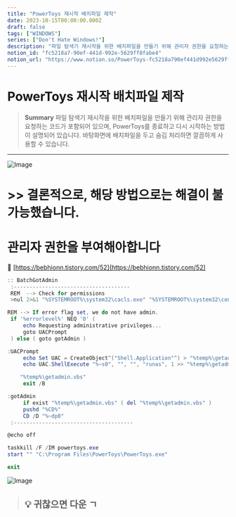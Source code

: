 ```yaml
---
title: "PowerToys 재시작 배치파일 제작"
date: 2023-10-15T00:00:00.000Z
draft: false
tags: ["WINDOWS"]
series: ["Don't Hate Windows!"]
description: "파일 탐색기 재시작을 위한 배치파일을 만들기 위해 관리자 권한을 요청하는 코드가 포함되어 있으며, PowerToys를 종료하고 다시 시작하는 방법이 설명되어 있습니다. 바탕화면에 배치파일을 두고 숨김 처리하면 깔끔하게 사용할 수 있습니다."
notion_id: "fc5218a7-90ef-441d-992e-5629ff8fabe4"
notion_url: "https://www.notion.so/PowerToys-fc5218a790ef441d992e5629ff8fabe4"
---
```


# PowerToys 재시작 배치파일 제작

> **Summary**
> 파일 탐색기 재시작을 위한 배치파일을 만들기 위해 관리자 권한을 요청하는 코드가 포함되어 있으며, PowerToys를 종료하고 다시 시작하는 방법이 설명되어 있습니다. 바탕화면에 배치파일을 두고 숨김 처리하면 깔끔하게 사용할 수 있습니다.

---

![Image](https://prod-files-secure.s3.us-west-2.amazonaws.com/09ccd4d5-876c-4bba-bbdf-cc77a0a11257/da0060ea-1164-4649-b769-e1e0503a39bc/Untitled.png?X-Amz-Algorithm=AWS4-HMAC-SHA256&X-Amz-Content-Sha256=UNSIGNED-PAYLOAD&X-Amz-Credential=ASIAZI2LB46633K3F2JG%2F20250724%2Fus-west-2%2Fs3%2Faws4_request&X-Amz-Date=20250724T102037Z&X-Amz-Expires=3600&X-Amz-Security-Token=IQoJb3JpZ2luX2VjEAIaCXVzLXdlc3QtMiJIMEYCIQC4qycyTh%2BDy3hFWP7tpFUS8UOBuTO4yR1S%2FaMnfOEMggIhALJdSfnin3mfCzKJOR%2BVMZLONbBHakRV1hlVeslLjTPmKv8DCCoQABoMNjM3NDIzMTgzODA1IgzmVXkaFgdIGM1z%2Bl4q3AP3eLBTmZTSJ3lPlXScRWVPT7KDall4RV8GY6q6vcRY%2F7LoOVrMERcN1Yrl%2FcoqgkPGXMnGEQ3TEZLRfC1aI0FlcaOg2GIQVKAw1TwA4WKhkAhxzo2qxVeaSp9YZjNF6w2CtDZ5Rmx3KvaOWCm93nT%2BYiJ%2Bj168En8bz58NofEv7tpolQ82EY4RX%2B0GF6fLqJ3mcNYkk16pGefXXwzAy217l%2FIyPbZMWlkRLr8%2FM7MgQmws%2F6iDLARealfKeACmvRfuzxmbBmXJ0lgAHtITXuNcmCL%2BX68vKFxg%2FSNNDevWONVLc%2BT3nlUhF4UO%2FmeroFzzdOEKE88ZiJmfDuC3P8TZtoU9%2Bc6p50AOOp%2FPL%2F1c%2FCVCD%2FFOecH0mDr%2FBa3vRyj6l9eS1ql3scvPXOQO%2BorAhg6plaZT9N7BPC8e6Gew%2BUbSA0TVHrzHIi29ERXF9Ys6YVFTGZ%2BoLUWA4n831YDc4TrPtL4V7cjvXinAXcCZY%2BsDot7MdiJ%2FjB5M7D0kLJj1kGeAbqTaIRKyx601FvXMZzTBcC48pmdtBE%2FjnhDQB%2FlEc8MeX7xhB3RHqWWXNNmBIqnblkQhQ6yvE4dTEgo2GXAaP%2F4cK1mvRxo593pU8KZpdyrM%2BCErS5D6aTCS9ofEBjqkAduR4%2BxCpkfJLI3M2WB%2FVDHrsVTouTs8GWAonSL8havyiu4m4%2FX2d1FTjVHZvEwIV6PmphhA%2BU%2FNZ0chdBN0pkUM7lCptsveKC9fRrGtdxTgR2%2FNFSVkGh51TXDhWny%2FwiOlTbPFv8AI15IwQK0qx8OlVtXouyHIA8sh5LuUbyYCf6LzctVsCx2VWQlgGfOR8WmcUJ2Xo4IHFDtAud%2BsVdd1T5m5&X-Amz-Signature=97c204ff1691c77c1ac1efd21a7190a880f1262034a26202a760104cb2340fbe&X-Amz-SignedHeaders=host&x-amz-checksum-mode=ENABLED&x-id=GetObject)


# >> 결론적으로, 해당 방법으로는 해결이 불가능했습니다.


# 관리자 권한을 부여해아합니다

🔗 [https://bebhionn.tistory.com/52](https://bebhionn.tistory.com/52)

```powershell
:: BatchGotAdmin
 :-------------------------------------
 REM  --> Check for permissions
 >nul 2>&1 "%SYSTEMROOT%\system32\cacls.exe" "%SYSTEMROOT%\system32\config\system"

REM --> If error flag set, we do not have admin.
 if '%errorlevel%' NEQ '0' (
     echo Requesting administrative privileges...
     goto UACPrompt
 ) else ( goto gotAdmin )

:UACPrompt
     echo Set UAC = CreateObject^("Shell.Application"^) > "%temp%\getadmin.vbs"
     echo UAC.ShellExecute "%~s0", "", "", "runas", 1 >> "%temp%\getadmin.vbs"

    "%temp%\getadmin.vbs"
     exit /B

:gotAdmin
     if exist "%temp%\getadmin.vbs" ( del "%temp%\getadmin.vbs" )
     pushd "%CD%"
     CD /D "%~dp0"
 :--------------------------------------

@echo off

taskkill /F /IM powertoys.exe
start "" "C:\Program Files\PowerToys\PowerToys.exe"

exit
```

![Image](https://prod-files-secure.s3.us-west-2.amazonaws.com/09ccd4d5-876c-4bba-bbdf-cc77a0a11257/7419a487-b3cf-4594-b0cb-b30cd619ff07/Untitled.png?X-Amz-Algorithm=AWS4-HMAC-SHA256&X-Amz-Content-Sha256=UNSIGNED-PAYLOAD&X-Amz-Credential=ASIAZI2LB46633K3F2JG%2F20250724%2Fus-west-2%2Fs3%2Faws4_request&X-Amz-Date=20250724T102037Z&X-Amz-Expires=3600&X-Amz-Security-Token=IQoJb3JpZ2luX2VjEAIaCXVzLXdlc3QtMiJIMEYCIQC4qycyTh%2BDy3hFWP7tpFUS8UOBuTO4yR1S%2FaMnfOEMggIhALJdSfnin3mfCzKJOR%2BVMZLONbBHakRV1hlVeslLjTPmKv8DCCoQABoMNjM3NDIzMTgzODA1IgzmVXkaFgdIGM1z%2Bl4q3AP3eLBTmZTSJ3lPlXScRWVPT7KDall4RV8GY6q6vcRY%2F7LoOVrMERcN1Yrl%2FcoqgkPGXMnGEQ3TEZLRfC1aI0FlcaOg2GIQVKAw1TwA4WKhkAhxzo2qxVeaSp9YZjNF6w2CtDZ5Rmx3KvaOWCm93nT%2BYiJ%2Bj168En8bz58NofEv7tpolQ82EY4RX%2B0GF6fLqJ3mcNYkk16pGefXXwzAy217l%2FIyPbZMWlkRLr8%2FM7MgQmws%2F6iDLARealfKeACmvRfuzxmbBmXJ0lgAHtITXuNcmCL%2BX68vKFxg%2FSNNDevWONVLc%2BT3nlUhF4UO%2FmeroFzzdOEKE88ZiJmfDuC3P8TZtoU9%2Bc6p50AOOp%2FPL%2F1c%2FCVCD%2FFOecH0mDr%2FBa3vRyj6l9eS1ql3scvPXOQO%2BorAhg6plaZT9N7BPC8e6Gew%2BUbSA0TVHrzHIi29ERXF9Ys6YVFTGZ%2BoLUWA4n831YDc4TrPtL4V7cjvXinAXcCZY%2BsDot7MdiJ%2FjB5M7D0kLJj1kGeAbqTaIRKyx601FvXMZzTBcC48pmdtBE%2FjnhDQB%2FlEc8MeX7xhB3RHqWWXNNmBIqnblkQhQ6yvE4dTEgo2GXAaP%2F4cK1mvRxo593pU8KZpdyrM%2BCErS5D6aTCS9ofEBjqkAduR4%2BxCpkfJLI3M2WB%2FVDHrsVTouTs8GWAonSL8havyiu4m4%2FX2d1FTjVHZvEwIV6PmphhA%2BU%2FNZ0chdBN0pkUM7lCptsveKC9fRrGtdxTgR2%2FNFSVkGh51TXDhWny%2FwiOlTbPFv8AI15IwQK0qx8OlVtXouyHIA8sh5LuUbyYCf6LzctVsCx2VWQlgGfOR8WmcUJ2Xo4IHFDtAud%2BsVdd1T5m5&X-Amz-Signature=ff09cf1800b3eaefc11bb1b3ccc426fb69dad5b7fe790a9e958dfeaeddba83c0&X-Amz-SignedHeaders=host&x-amz-checksum-mode=ENABLED&x-id=GetObject)

> 💡 **귀찮으면 다운 ㄱ**
> ---
>
>


